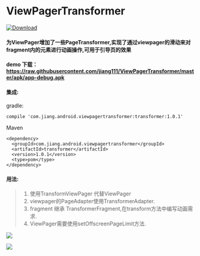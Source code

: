 # ViewPagerTransformer

[ ![Download](https://api.bintray.com/packages/yuesong/maven/ViewPagerTransformer/images/download.svg) ](https://bintray.com/yuesong/maven/ViewPagerTransformer/_latestVersion)


####  为ViewPager增加了一些PageTransformer,实现了通过viewpager的滑动来对fragment内的元素进行动画操作,可用于引导页的效果

#### demo 下载：https://raw.githubusercontent.com/jiang111/ViewPagerTransformer/master/apk/app-debug.apk

#### 集成:

gradle:
```
compile 'com.jiang.android.viewpagertransformer:transformer:1.0.1'

```

Maven
```
<dependency>
  <groupId>com.jiang.android.viewpagertransformer</groupId>
  <artifactId>transformer</artifactId>
  <version>1.0.1</version>
  <type>pom</type>
</dependency>

```

#### 用法:

>1. 使用TransformViewPager 代替ViewPager
>2. viewpager的PageAdapter使用TransformerAdapter.
>3. fragment 继承 TransformerFragment,在transform方法中编写动画需求.
>4. ViewPager需要使用setOffscreenPageLimit方法.

![](https://raw.githubusercontent.com/jiang111/ViewPagerTransformer/master/art/7.gif)


![](https://raw.githubusercontent.com/jiang111/ViewPagerTransformer/master/art/6.gif)

